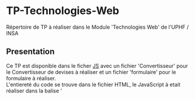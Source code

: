 # TP-Technologies-Web
Répertoire de TP à réaliser dans le Module 'Technologies Web' de l'UPHF / INSA

## Presentation
Ce TP est disponible dans le ficher [JS]() avec un fichier 'Convertisseur' pour le Convertisseur de devises à réaliser et un fichier 'formulaire' pour le formulaire à réaliser. <br>
L'entiereté du code se trouve dans le fichier HTML, le JavaScript à etait réaliser dans la balise '<script>' et un minimum de CSS dans le balise '<style>'.

## Outils utilisés
[Sublime Text](https://www.sublimetext.com/) <br>
[Documentation HTML/CSS/JS](https://www.w3schools.com/) <br>
